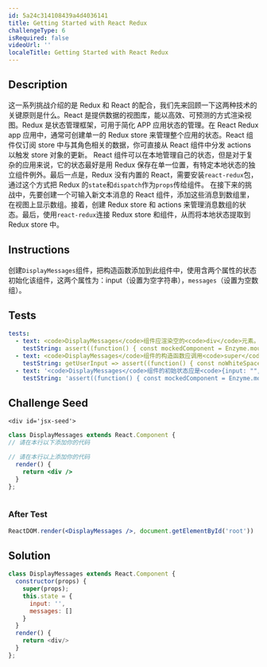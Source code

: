 ```yaml
---
id: 5a24c314108439a4d4036141
title: Getting Started with React Redux
challengeType: 6
isRequired: false
videoUrl: ''
localeTitle: Getting Started with React Redux
---
```


## Description
<section id='description'>
这一系列挑战介绍的是 Redux 和 React 的配合，我们先来回顾一下这两种技术的关键原则是什么。React 是提供数据的视图库，能以高效、可预测的方式渲染视图。Redux 是状态管理框架，可用于简化 APP 应用状态的管理。在 React Redux app 应用中，通常可创建单一的 Redux store 来管理整个应用的状态。React 组件仅订阅 store 中与其角色相关的数据，你可直接从 React 组件中分发 actions 以触发 store 对象的更新。
React 组件可以在本地管理自己的状态，但是对于复杂的应用来说，它的状态最好是用 Redux 保存在单一位置，有特定本地状态的独立组件例外。最后一点是，Redux 没有内置的 React，需要安装<code>react-redux</code>包，通过这个方式把 Redux 的<code>state</code>和<code>dispatch</code>作为<code>props</code>传给组件。
在接下来的挑战中，先要创建一个可输入新文本消息的 React 组件，添加这些消息到数组里，在视图上显示数组。接着，创建 Redux store 和 actions 来管理消息数组的状态。最后，使用<code>react-redux</code>连接 Redux store 和组件，从而将本地状态提取到 Redux store 中。
</section>

## Instructions
<section id='instructions'>
创建<code>DisplayMessages</code>组件，把构造函数添加到此组件中，使用含两个属性的状态初始化该组件，这两个属性为：input（设置为空字符串），<code>messages</code>（设置为空数组）。
</section>

## Tests
<section id='tests'>

```yml
tests:
  - text: <code>DisplayMessages</code>组件应渲染空的<code>div</code>元素。
    testString: assert((function() { const mockedComponent = Enzyme.mount(React.createElement(DisplayMessages)); return mockedComponent.find('div').text() === '' })(), '<code>DisplayMessages</code>组件应渲染空的<code>div</code>元素。');
  - text: <code>DisplayMessages</code>组件的构造函数应调用<code>super</code>，传入<code>props</code>。
    testString: getUserInput => assert((function() { const noWhiteSpace = getUserInput('index').replace(/\s/g,''); return noWhiteSpace.includes('constructor(props)') && noWhiteSpace.includes('super(props'); })(), '<code>DisplayMessages</code>组件的构造函数应调用<code>super</code>，传入<code>props</code>。');
  - text: '<code>DisplayMessages</code>组件的初始状态应是<code>{input: "", messages: []}</code>。'
    testString: 'assert((function() { const mockedComponent = Enzyme.mount(React.createElement(DisplayMessages)); const initialState = mockedComponent.state(); return typeof initialState === "object" && initialState.input === "" && Array.isArray(initialState.messages) && initialState.messages.length === 0; })(), "<code>DisplayMessages</code>组件的初始状态应是<code>{input: "", messages: []}</code>。");'

```

</section>

## Challenge Seed
<section id='challengeSeed'>






    <div id='jsx-seed'>
    
```jsx
class DisplayMessages extends React.Component {
// 请在本行以下添加你的代码

// 请在本行以上添加你的代码
  render() {
    return <div />
  }
};
    
```
</div>


### After Test
<div id='jsx-teardown'>

```jsx
ReactDOM.render(<DisplayMessages />, document.getElementById('root'))

```

</div>



</section>

## Solution
<section id='solution'>

```js
class DisplayMessages extends React.Component {
  constructor(props) {
    super(props);
    this.state = {
      input: '',
      messages: []
    }
  }
  render() {
    return <div/>
  }
};
```

</section>
              